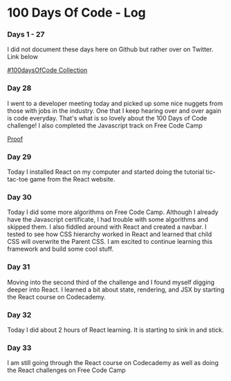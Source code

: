 # 100 Days Of Code - Log

### Days 1 - 27

I did not document these days here on Github but rather over on Twitter.  Link below

[#100daysOfCode Collection](https://twitter.com/Patpizo/timelines/1101134772217266177)


### Day 28

I went to a developer meeting today and picked up some nice nuggets from those with jobs in the industry.  One that I keep hearing over and over again is code everyday.  That's what is so lovely about the 100 Days of Code challenge!  I also completed the Javascript track on Free Code Camp

[Proof](https://www.freecodecamp.org/certification/pz445/javascript-algorithms-and-data-structures)

### Day 29

Today I installed React on my computer and started doing the tutorial tic-tac-toe game from the React website.

### Day 30

Today I did some more algorithms on Free Code Camp.  Although I already have the Javascript certificate, I had trouble with some algorithms and skipped them.  I also fiddled around with React and created a navbar.  I tested to see how CSS hierarchy worked in React and learned that child CSS will overwrite the Parent CSS.  I am excited to continue learning this framework and build some cool stuff.

### Day 31

Moving into the second third of the challenge and I found myself digging deeper into React.  I learned a bit about state, rendering, and JSX by starting the React course on Codecademy.

### Day 32

Today I did about 2 hours of React learning.  It is starting to sink in and stick.

### Day 33

I am still going through the React course on Codecademy as well as doing the React challenges on Free Code Camp
